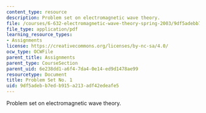 ```yaml
---
content_type: resource
description: Problem set on electromagnetic wave theory.
file: /courses/6-632-electromagnetic-wave-theory-spring-2003/9df5adebb7edb915a213adf42edeafe5_ps1.pdf
file_type: application/pdf
learning_resource_types:
- Assignments
license: https://creativecommons.org/licenses/by-nc-sa/4.0/
ocw_type: OCWFile
parent_title: Assignments
parent_type: CourseSection
parent_uid: 6e238dd1-a6f4-7da4-0e14-ed9d1478ae99
resourcetype: Document
title: Problem Set No. 1
uid: 9df5adeb-b7ed-b915-a213-adf42edeafe5
---
```

Problem set on electromagnetic wave theory.